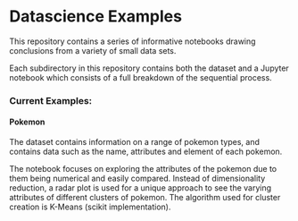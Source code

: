 # Datascience Examples
This repository contains a series of informative notebooks drawing conclusions from a variety of small data sets.

Each subdirectory in this repository contains both the dataset and a Jupyter notebook which consists of a full breakdown of the sequential process.

### Current Examples:

#### Pokemon
The dataset contains information on a range of pokemon types, and contains data such as the name, attributes and element of each pokemon.

The notebook focuses on exploring the attributes of the pokemon due to them being numerical and easily compared. Instead of dimensionality reduction, a radar plot is used for a unique approach to see the varying attributes of different clusters of pokemon. The algorithm used for cluster creation is K-Means (scikit implementation).
